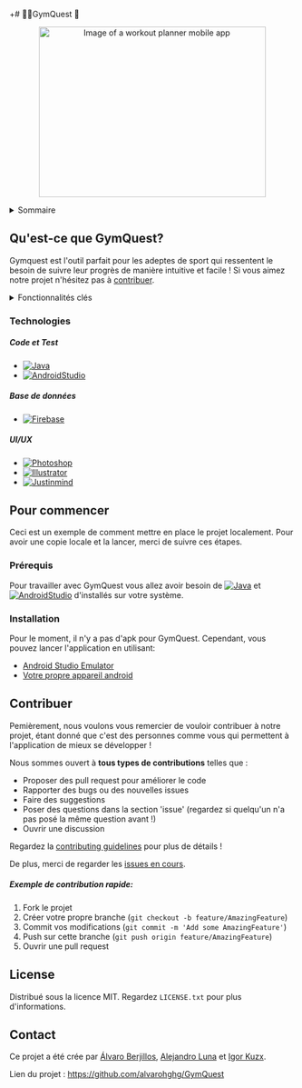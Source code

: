 +# 🏋️‍♀️GymQuest 📝<!-- omit in toc -->

<p align="center">
<img src="https://lh6.googleusercontent.com/N5awedbD4pNJdfcsCcmZwBSUIhLXeRMvrZs5-EQyTmI2WqZXfFFe77RinOV8p2LYqB-p8SGpCHNf99XXXxmy3Ly5lDFDDrnTD2I6eNUe9-vLYLs1zl5EpFdwKigLC8Wqo0_4t9HN17TNDEh5SQFhb5w"  width="400" height="300" alt="Image of a workout planner mobile app">
</p>


<!-- TABLE OF CONTENTS -->
<details>
  <summary>Sommaire</summary>
  <ol>
    <li>
      <a href="#what-is-gymquest">Qu'est-ce que GymQuest?</a>
      <ul>
        <li><a href="#technologies">Technologies</a></li>
      </ul>
    </li>
    <li>
      <a href="#pour-commencer">Pour commencer</a>
      <ul>
        <li><a href="#prérequis">Prérequis</a></li>
        <li><a href="#installation">Installation</a></li>
      </ul>
    </li>
    <li><a href="#contribuer">Contribuer</a></li>
    <li><a href="#license">License</a></li>
    <li><a href="#contact">Contact</a></li>
  </ol>
</details>


## Qu'est-ce que GymQuest?
Gymquest est l'outil parfait pour les adeptes de sport qui ressentent le besoin de suivre leur progrès de manière intuitive et facile ! Si vous aimez notre projet n'hésitez pas à [contribuer](https://github.com/alvarohghg/GymQuest/blob/main/CONTRIBUTING.md).

<details>
	<summary>Fonctionnalités clés</summary>
	
	1.  Utilisateurs

		-   Email
		    
		-   Nom
		    
		-   Mot de passe
		    
		-   Taille
		    
		-   Poids
		    
		-   Kcal désiré
		    

	2.  Exercices
		-   “Comment je me sens après cet exercice ?”
		    
		-   Kg
		    
		-   Séries
		    
		-   Reps
		    
		-   Machine/outil utilisé (Nom)
	    

	3.  Statistiques sur les utilisateurs
		-   Perte de kcal par semaine/mois
		    
		-   Perte de poids par semaine/mois

	4.  Machines/Outils
		-   Nom
		    
		-   Muscle/partie du corps associé (Nom)
	   
	5.  Muscles/parties du corps
		-   Nom
		    
		-   Machine/outil associé (Nom)
	    
	6.  Routines personnalisées
		    
		-   Titre

	7.  Fonctionnalités supplémentaires:
	    
    	-   Un simple champ de texte ou l'utilisateur choisi les machines/outils qu'il possède et l'application lui suggère des exercices adaptés pour lui.
		    
		-   Une suggestion où l'utilisateur indique les parties du corps qu'il veut travailler et l'application fournit différentes possibilités d'outils ou de machines.
	   
		-   Partager des routines personnalisées avec des amis.
		
</details>

### Technologies

##### Code et Test
* [![Java][Java]][Java-url]
* [![AndroidStudio][AndroidStudio]][AndroidStudio-url]

##### Base de données
*  [![Firebase][Firebase]][Firebase-url]
   
##### UI/UX
*  [![Photoshop][Photoshop]][Photoshop-url]
*  [![Illustrator][Illustrator]][Illustrator-url]
*  [![Justinmind][Justinmind]][Justinmind-url]


<!-- GETTING STARTED -->
## Pour commencer

Ceci est un exemple de comment mettre en place le projet localement.
Pour avoir une copie locale et la lancer, merci de suivre ces étapes.

### Prérequis
Pour travailler avec GymQuest vous allez avoir besoin de [![Java][Java]][JavaInstall-url] et
[![AndroidStudio][AndroidStudio]][AndroidStudio-url] d'installés sur votre système.

### Installation
Pour le moment, il n'y a pas d'apk pour GymQuest. Cependant, vous pouvez lancer l'application en utilisant:
* [Android Studio Emulator]
* [Votre propre appareil android]


<!-- CONTRIBUTING -->
## Contribuer

Pemièrement, nous voulons vous remercier de vouloir contribuer à notre projet, étant donné que c'est des personnes comme vous qui permettent à l'application de mieux se développer !

Nous sommes ouvert à **tous types de contributions** telles que :

-   Proposer des pull request pour améliorer le code
-   Rapporter des bugs ou des nouvelles issues
-   Faire des suggestions
-   Poser des questions dans la section 'issue' (regardez si quelqu'un n'a pas posé la même question avant !)
-   Ouvrir une discussion

Regardez la [contributing guidelines](https://github.com/alvarohghg/GymQuest/blob/main/CONTRIBUTING.md) pour plus de détails !

De plus, merci de regarder les [issues en cours](https://github.com/alvarohghg/GymQuest/issues).

##### Exemple de contribution rapide:
1. Fork le projet
2. Créer votre propre branche (`git checkout -b feature/AmazingFeature`)
3. Commit vos modifications (`git commit -m 'Add some AmazingFeature'`)
4. Push sur cette branche (`git push origin feature/AmazingFeature`)
5. Ouvrir une pull request


<!-- LICENSE -->
## License

Distribué sous la licence MIT. Regardez `LICENSE.txt` pour plus d'informations.
    
   
<!-- CONTACT -->
## Contact
Ce projet a été crée par [Álvaro Berjillos](https://github.com/alvarohghg), [Alejandro Luna](https://github.com/AlexLunaP) et [Igor Kuzx](https://github.com/CorkyDork).

Lien du projet : https://github.com/alvarohghg/GymQuest




<!-- MARKDOWN LINKS & IMAGES -->
<!-- https://www.markdownguide.org/basic-syntax/#reference-style-links -->
[Java]: https://img.shields.io/badge/java-%23ED8B00.svg?style=for-the-badge&logo=openjdk&logoColor=white
[Java-url]: https://www.java.com/en/download/help/whatis_java.html
[JavaInstall-url]: https://www.java.com/en/download/help/download_options.html

[AndroidStudio]: https://img.shields.io/badge/Android%20Studio-3DDC84.svg?style=for-the-badge&logo=android-studio&logoColor=white
[AndroidStudio-url]: https://developer.android.com/studio?gclid=CjwKCAjw6IiiBhAOEiwALNqncVKJnYi9Pab9pCHXgfmtnSQrVHzXo-cEhd9RqaA_U7kPLPhsRTiWcRoCk2UQAvD_BwE&gclsrc=aw.ds
[Android Studio Emulator]: https://developer.android.com/studio/run/emulator
[Votre propre appareil android]: https://developer.android.com/studio/run/device

[Firebase]: https://img.shields.io/badge/Firebase-039BE5?style=for-the-badge&logo=Firebase&logoColor=white
[Firebase-url]: https://firebase.google.com/

[Photoshop]: https://img.shields.io/badge/adobe%20photoshop-%2331A8FF.svg?style=for-the-badge&logo=adobe%20photoshop&logoColor=white
[Photoshop-url]: https://www.adobe.com/products/photoshop.html

[Illustrator]: https://img.shields.io/badge/adobe%20illustrator-%23FF9A00.svg?style=for-the-badge&logo=adobe%20illustrator&logoColor=white
[Illustrator-url]: https://www.adobe.com/products/illustrator/free-trial-download.html

[Justinmind]: https://img.shields.io/badge/-Justinmind-blueviolet
[Justinmind-url]: https://www.justinmind.com/?k=justinmind&a=544612698896&adg=128263103698&cmp=14577474174&match=e&adposition=&utm_medium=cpc&utm_source=google&utm_campaign=14577474174&utm_term=justinmind_e&gclid=Cj0KCQiAx6ugBhCcARIsAGNmMbjYRRMPfYqEYVmoG3NLBxqoWLPwceUlQfsouiB139Ui6-itC4IuP2caAmqHEALw_wcB